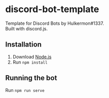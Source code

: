 # discord-bot-template
Template for Discord Bots by Hulkermon#1337.    
Built with discord.js.

## Installation
1. Download [Node.js](https://nodejs.org/en/)
2. Run `npm install`

## Running the bot
Run `npm run serve`
